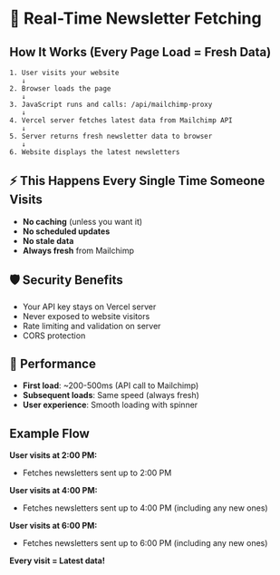 # 🔄 Real-Time Newsletter Fetching

## How It Works (Every Page Load = Fresh Data)

```
1. User visits your website
   ↓
2. Browser loads the page
   ↓
3. JavaScript runs and calls: /api/mailchimp-proxy
   ↓
4. Vercel server fetches latest data from Mailchimp API
   ↓
5. Server returns fresh newsletter data to browser
   ↓
6. Website displays the latest newsletters
```

## ⚡ This Happens Every Single Time Someone Visits

- **No caching** (unless you want it)
- **No scheduled updates** 
- **No stale data**
- **Always fresh** from Mailchimp

## 🛡️ Security Benefits

- Your API key stays on Vercel server
- Never exposed to website visitors
- Rate limiting and validation on server
- CORS protection

## 🚀 Performance

- **First load**: ~200-500ms (API call to Mailchimp)
- **Subsequent loads**: Same speed (always fresh)
- **User experience**: Smooth loading with spinner

## Example Flow

**User visits at 2:00 PM:**
- Fetches newsletters sent up to 2:00 PM

**User visits at 4:00 PM:**
- Fetches newsletters sent up to 4:00 PM (including any new ones)

**User visits at 6:00 PM:**
- Fetches newsletters sent up to 6:00 PM (including any new ones)

**Every visit = Latest data!**